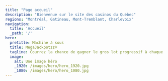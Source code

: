```yaml
---
title: "Page accueil"
description: "Bienvenue sur le site des casinos du Québec"
regions: "Montréal, Gatineau, Mont-Tremblant, Charlevoix"
navigation:
  title: 'Accueil'
  _path: '/'
hero:
  pretitle: Machine à sous
  title: MegaJackpotzz®
  tagline: Courrez la chance de gagner le gros lot progressif à chaque partie et avec n'importe quelle mise!
  image:
    alt: Une image héro 
    _1920: /images/hero/hero_1920.jpg
    _1080: /images/hero/hero_1080.jpg
---
```

